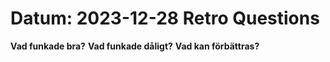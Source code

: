 # Datum: 2023-12-28 Retro Questions

**Vad funkade bra?**
**Vad funkade dåligt?**
**Vad kan förbättras?**
